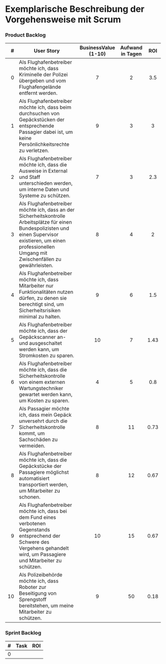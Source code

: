 # Exemplarische Beschreibung der Vorgehensweise mit Scrum

### Product Backlog
| # | User Story | BusinessValue (1-10) | Aufwand in Tagen | ROI |
|-------:|------|:---------------:|:---------:|:-----:|
| 0 | Als Flughafenbetreiber möchte ich, dass Kriminelle der Polizei übergeben und vom Flughafengelände entfernt werden. | 7 | 2 | 3.5 |
| 1 | Als Flughafenbetreiber möchte ich, dass beim durchsuchen von Gepäckstücken der entsprechende Passagier dabei ist, um keine Persönlichkeitsrechte zu verletzen. | 9 | 3 | 3 |
| 2 | Als Flughafenbetreiber möchte ich, dass die Ausweise in External und Staff unterschieden werden, um interne Daten und Systeme zu schützen. | 7 | 3 | 2.3 |
| 3 | Als Flughafenbetreiber möchte ich, dass an der Sicherheitskontrolle Arbeitsplätze für einen Bundespolizisten und einen Supervisor existieren, um einen professionellen Umgang mit Zwischenfällen zu gewährleisten. | 8 | 4 | 2 |
| 4 | Als Flughafenbetreiber möchte ich, dass Mitarbeiter nur Funktionalitäten nutzen dürfen, zu denen sie berechtigt sind, um Sicherheitsrisiken minimal zu halten. | 9 | 6 | 1.5 |
| 5 | Als Flughafenbetreiber möchte ich, dass der Gepäckscanner an- und ausgeschaltet werden kann, um Stromkosten zu sparen. | 10 | 7 | 1.43 |
| 6 | Als Flughafenbetreiber möchte ich, dass die Sicherheitskontrolle von einem externen Wartungstechniker gewartet werden kann, um Kosten zu sparen. | 4 | 5 | 0.8 |
| 7 | Als Passagier möchte ich, dass mein Gepäck unversehrt durch die Sicherheitskontrolle kommt, um Sachschäden zu vermeiden. | 8 | 11 | 0.73 |
| 8 | Als Flughafenbetreiber möchte ich, dass die Gepäckstücke der Passagiere möglichst automatisiert transportiert werden, um Mitarbeiter zu schonen. | 8 | 12 | 0.67 |
| 9 | Als Flughafenbetreiber möchte ich, dass bei dem Fund eines verbotenen Gegenstands entsprechend der Schwere des Vergehens gehandelt wird, um Passagiere und Mitarbeiter zu schützen. | 10 | 15 | 0.67 |
| 10 | Als Polizeibehörde möchte ich, dass Roboter zur Beseitigung von Sprengstoff bereitstehen, um meine Mitarbeiter zu schützen. | 9 | 50 | 0.18 |


### Sprint Backlog
| # | Task | ROI |
|-------:|------|:-----:|
| 0 |  |  |